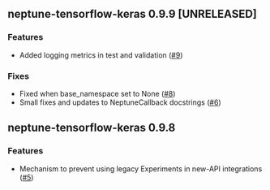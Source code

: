 ## neptune-tensorflow-keras 0.9.9 [UNRELEASED]

### Features
- Added logging metrics in test and validation ([#9](https://github.com/neptune-ai/neptune-tensorflow-keras/pull/9))

### Fixes
- Fixed when base_namespace set to None ([#8](https://github.com/neptune-ai/neptune-tensorflow-keras/pull/8))
- Small fixes and updates to NeptuneCallback docstrings ([#6](https://github.com/neptune-ai/neptune-tensorflow-keras/pull/6))

## neptune-tensorflow-keras 0.9.8

### Features
- Mechanism to prevent using legacy Experiments in new-API integrations ([#5](https://github.com/neptune-ai/neptune-tensorflow-keras/pull/5))
